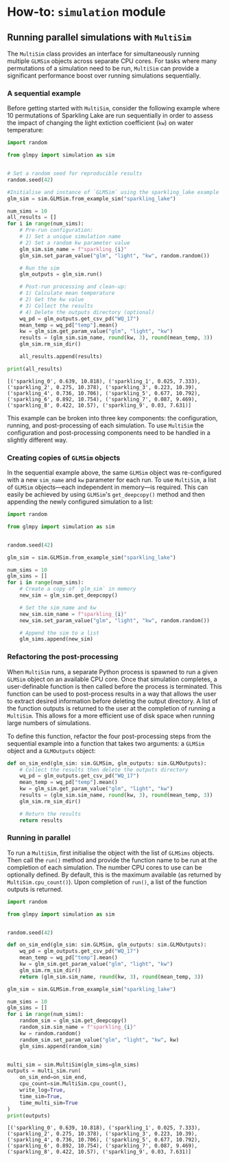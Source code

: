 # How-to: `simulation` module

## Running parallel simulations with `MultiSim`

The `MultiSim` class provides an interface for simultaneously running
multiple `GLMSim` objects across separate CPU cores. For tasks where 
many permutations of a simulation need to be run, `MultiSim` can 
provide a significant performance boost over running simulations 
sequentially.

### A sequential example

Before getting started with `MultiSim`, consider the following example
where 10 permutations of Sparkling Lake are run sequentially in order 
to assess the impact of changing the light extiction coefficient (`kw`) 
on water temperature:

```python
import random

from glmpy import simulation as sim


# Set a random seed for reproducible results
random.seed(42)

#Initialise and instance of `GLMSim` using the sparkling_lake example
glm_sim = sim.GLMSim.from_example_sim("sparkling_lake")

num_sims = 10
all_results = []
for i in range(num_sims):
    # Pre-run configuration:
    # 1) Set a unique simulation name
    # 2) Set a random kw parameter value
    glm_sim.sim_name = f"sparkling_{i}"
    glm_sim.set_param_value("glm", "light", "kw", random.random())

    # Run the sim
    glm_outputs = glm_sim.run()

    # Post-run processing and clean-up: 
    # 1) Calculate mean temperature
    # 2) Get the kw value
    # 3) Collect the results
    # 4) Delete the outputs directory (optional)
    wq_pd = glm_outputs.get_csv_pd("WQ_17")
    mean_temp = wq_pd["temp"].mean()
    kw = glm_sim.get_param_value("glm", "light", "kw")
    results = (glm_sim.sim_name, round(kw, 3), round(mean_temp, 3))
    glm_sim.rm_sim_dir()

    all_results.append(results)

print(all_results)
```

```
[('sparkling_0', 0.639, 10.818), ('sparkling_1', 0.025, 7.333), ('sparkling_2', 0.275, 10.378), ('sparkling_3', 0.223, 10.39), ('sparkling_4', 0.736, 10.706), ('sparkling_5', 0.677, 10.792), ('sparkling_6', 0.892, 10.754), ('sparkling_7', 0.087, 9.469), ('sparkling_8', 0.422, 10.57), ('sparkling_9', 0.03, 7.631)]
```

This example can be broken into three key components: the 
configuration, running, and post-processing of each simulation. To use
`MultiSim` the configuration and post-processing components need to be 
handled in a slightly different way.

### Creating copies of `GLMSim` objects

In the sequential example above, the same `GLMSim` object was 
re-configured with a new `sim_name` and `kw` parameter for each run. 
To use `MultiSim`,  a list of `GLMSim` objects—each independent in 
memory—is required. This can easily be achieved by using `GLMSim`'s 
`get_deepcopy()` method and then appending the newly configured 
simulation to a list:

```python
import random

from glmpy import simulation as sim


random.seed(42)

glm_sim = sim.GLMSim.from_example_sim("sparkling_lake")

num_sims = 10
glm_sims = []
for i in range(num_sims):
    # Create a copy of `glm_sim` in memory
    new_sim = glm_sim.get_deepcopy()

    # Set the sim_name and kw
    new_sim.sim_name = f"sparkling_{i}"
    new_sim.set_param_value("glm", "light", "kw", random.random())

    # Append the sim to a list
    glm_sims.append(new_sim)
```

### Refactoring the post-processing

When `MultiSim` runs, a separate Python process is spawned to run a 
given `GLMSim` object on an available CPU core. Once that simulation
completes, a user-definable function is then called before the process 
is terminated. This function can be used to post-process results in a 
way that allows the user to extract desired information before deleting 
the output directory. A list of the function outputs is returned to the 
user at the completion of running a `MultiSim`. This allows for a more
efficient use of disk space when running large numbers of simulations.

To define this function, refactor the four post-processing steps from 
the sequential example into a function that takes two arguments: a 
`GLMSim` object and a `GLMOutputs` object:

```python
def on_sim_end(glm_sim: sim.GLMSim, glm_outputs: sim.GLMOutputs):
    # Collect the results then delete the outputs directory
    wq_pd = glm_outputs.get_csv_pd("WQ_17")
    mean_temp = wq_pd["temp"].mean()
    kw = glm_sim.get_param_value("glm", "light", "kw")
    results = (glm_sim.sim_name, round(kw, 3), round(mean_temp, 3))
    glm_sim.rm_sim_dir()

    # Return the results
    return results
```

### Running in parallel

To run a `MultiSim`, first initialise the object with the list of 
`GLMSims` objects. Then call the `run()` method and provide the 
function name to be run at the completion of each simulation. The 
number CPU cores to use can be optionally defined. By default, this is 
the maximum available (as returned by `MultiSim.cpu_count()`). Upon 
completion of `run()`, a list of the function outputs is returned.

```python
import random

from glmpy import simulation as sim


random.seed(42)

def on_sim_end(glm_sim: sim.GLMSim, glm_outputs: sim.GLMOutputs):
    wq_pd = glm_outputs.get_csv_pd("WQ_17")
    mean_temp = wq_pd["temp"].mean()
    kw = glm_sim.get_param_value("glm", "light", "kw")
    glm_sim.rm_sim_dir()
    return (glm_sim.sim_name, round(kw, 3), round(mean_temp, 3))

glm_sim = sim.GLMSim.from_example_sim("sparkling_lake")

num_sims = 10
glm_sims = []
for i in range(num_sims):
    random_sim = glm_sim.get_deepcopy()
    random_sim.sim_name = f"sparkling_{i}"
    kw = random.random()
    random_sim.set_param_value("glm", "light", "kw", kw)
    glm_sims.append(random_sim)


multi_sim = sim.MultiSim(glm_sims=glm_sims)
outputs = multi_sim.run(
    on_sim_end=on_sim_end,
    cpu_count=sim.MultiSim.cpu_count(),
    write_log=True,
    time_sim=True,
    time_multi_sim=True
)
print(outputs)
```

```
[('sparkling_0', 0.639, 10.818), ('sparkling_1', 0.025, 7.333), ('sparkling_2', 0.275, 10.378), ('sparkling_3', 0.223, 10.39), ('sparkling_4', 0.736, 10.706), ('sparkling_5', 0.677, 10.792), ('sparkling_6', 0.892, 10.754), ('sparkling_7', 0.087, 9.469), ('sparkling_8', 0.422, 10.57), ('sparkling_9', 0.03, 7.631)]
```